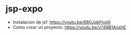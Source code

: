 # jsp-expo

- Instalacion de jsf: https://youtu.be/680JobFnol0
- Como crear un proyecto: https://youtu.be/v749B1AoshE

